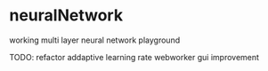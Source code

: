 # neuralNetwork

working multi layer neural network playground

TODO:
refactor
addaptive learning rate
webworker
gui improvement
